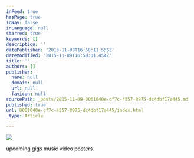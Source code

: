 ```yaml
---
inFeed: true
hasPage: true
inNav: false
inLanguage: null
starred: true
keywords: []
description: ''
datePublished: '2015-11-09T16:58:11.556Z'
dateModified: '2015-11-09T16:58:01.454Z'
title: ''
authors: []
publisher:
  name: null
  domain: null
  url: null
  favicon: null
sourcePath: _posts/2015-11-09-0061040e-cf7c-4557-8975-dc4dbf17a445.md
published: true
url: 0061040e-cf7c-4557-8975-dc4dbf17a445/index.html
_type: Article

---
```

![](https://the-grid-user-content.s3-us-west-2.amazonaws.com/6ca1e683-7d73-4ea2-a59f-6ff3f8f267ac.jpg)

upcoming gigs       music       video       posters